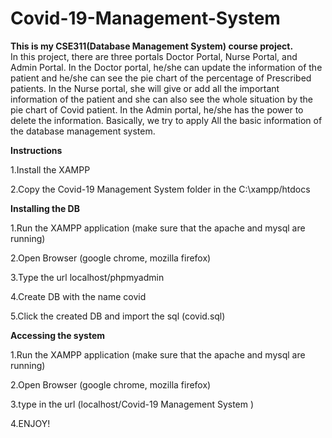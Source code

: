 # Covid-19-Management-System
 
**This is my CSE311(Database Management System) course project.**  
In this project, there are three portals Doctor Portal, Nurse Portal, and Admin Portal. In the Doctor portal, he/she can update the information of the patient and he/she can see the pie chart of the percentage of Prescribed patients. In the Nurse portal, she will give or add all the important information of the patient and she can also see the whole situation by the pie chart of Covid patient. In the Admin portal, he/she has the power to delete the information. Basically, we try to apply All the basic information of the database management system.

**Instructions**

1.Install the XAMPP

2.Copy the Covid-19 Management System folder in the C:\\xampp/htdocs

**Installing the DB**

1.Run the XAMPP application (make sure that the apache and mysql are running)

2.Open Browser (google chrome, mozilla firefox)

3.Type the url localhost/phpmyadmin

4.Create DB with the name covid

5.Click the created DB and import the sql (covid.sql)

**Accessing the system**

1.Run the XAMPP application (make sure that the apache and mysql are running)

2.Open Browser (google chrome, mozilla firefox)

3.type in the url (localhost/Covid-19 Management System )

4.ENJOY!
